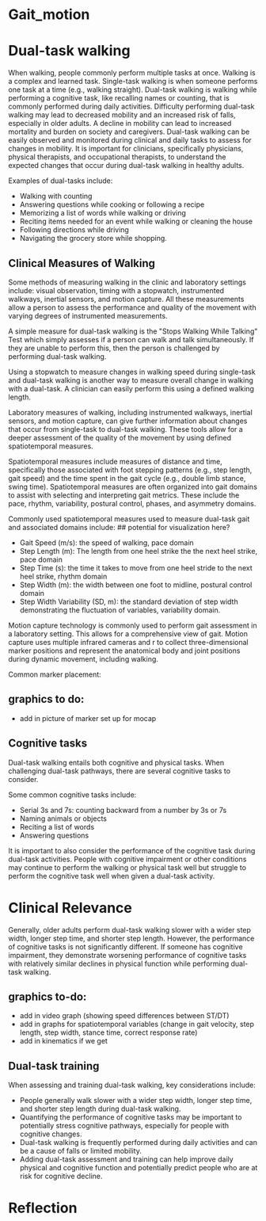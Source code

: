 # Gait_motion

# Dual-task walking
When walking, people commonly perform multiple tasks at once. Walking is a complex and learned task. Single-task walking is when someone performs one task at a time (e.g., walking straight). Dual-task walking is walking while performing a cognitive task, like recalling names or counting, that is commonly performed during daily activities. Difficulty performing dual-task walking may lead to decreased mobility and an increased risk of falls, especially in older adults. A decline in mobility can lead to increased mortality and burden on society and caregivers. Dual-task walking can be easily observed and monitored during clinical and daily tasks to assess for changes in mobility. It is important for clinicians, specifically physicians, physical therapists, and occupational therapists, to understand the expected changes that occur during dual-task walking in healthy adults.

Examples of dual-tasks include:
- Walking with counting
- Answering questions while cooking or following a recipe
- Memorizing a list of words while walking or driving
- Reciting items needed for an event while walking or cleaning the house
- Following directions while driving
- Navigating the grocery store while shopping. 


## Clinical Measures of Walking
Some methods of measuring walking in the clinic and laboratory settings include: visual observation, timing with a stopwatch, instrumented walkways, inertial sensors, and motion capture. All these measurements allow a person to assess the performance and quality of the movement with varying degrees of instrumented measurements. 

A simple measure for dual-task walking is the "Stops Walking While Talking" Test which simply assesses if a person can walk and talk simultaneously. If they are unable to perform this, then the person is challenged by performing dual-task walking. 

Using a stopwatch to measure changes in walking speed during single-task and dual-task walking is another way to measure overall change in walking with a dual-task. A clinician can easily perform this using a defined walking length. 

Laboratory measures of walking, including instrumented walkways, inertial sensors, and motion capture, can give further information about changes that occur from single-task to dual-task walking. These tools allow for a deeper assessment of the quality of the movement by using defined spatiotemporal measures. 

Spatiotemporal measures include measures of distance and time, specifically those associated with foot stepping patterns (e.g., step length, gait speed) and the time spent in the gait cycle (e.g., double limb stance, swing time). Spatiotemporal measures are often organized into gait domains to assist with selecting and interpreting gait metrics. These include the pace, rhythm, variability, postural control, phases, and asymmetry domains. 

Commonly used spatiotemporal measures used to measure dual-task gait and associated domains include: ## potential for visualization here?
- Gait Speed (m/s): the speed of walking, pace domain
- Step Length (m): The length from one heel strike the the next heel strike, pace domain
- Step Time (s): the time it takes to move from one heel stride to the next heel strike, rhythm domain
- Step Width (m): the width between one foot to midline, postural control domain
- Step Width Variability (SD, m): the standard deviation of step width demonstrating the fluctuation of variables, variability domain.

Motion capture technology is commonly used to perform gait assessment in a laboratory setting. This allows for a comprehensive view of gait. Motion capture uses multiple infrared cameras and r to collect three-dimensional marker positions and represent the anatomical body and joint positions during dynamic movement, including walking. 

Common marker placement:

## graphics to do:

- add in picture of marker set up for mocap


## Cognitive tasks 

Dual-task walking entails both cognitive and physical tasks. When challenging dual-task pathways, there are several cognitive tasks to consider. 

Some common cognitive tasks include:
- Serial 3s and 7s: counting backward from a number by 3s or 7s
- Naming animals or objects
- Reciting a list of words
- Answering questions

It is important to also consider the performance of the cognitive task during dual-task activities. People with cognitive impairment or other conditions may continue to perform the walking or physical task well but struggle to perform the cognitive task well when given a dual-task activity. 

# Clinical Relevance

Generally, older adults perform dual-task walking slower with a wider step width, longer step time, and shorter step length. However, the performance of cognitive tasks is not significantly different. If someone has cognitive impairment, they demonstrate worsening performance of cognitive tasks with relatively similar declines in physical function while performing dual-task walking. 

## graphics to-do:
- add in video graph (showing speed differences between ST/DT)
- add in graphs for spatiotemporal variables (change in gait velocity, step length, step width, stance time, correct response rate)
- add in kinematics if we get

## Dual-task training

When assessing and training dual-task walking, key considerations include:
- People generally walk slower with a wider step width, longer step time, and shorter step length during dual-task walking.
- Quantifying the performance of cognitive tasks may be important to potentially stress cognitive pathways, especially for people with cognitive changes.
- Dual-task walking is frequently performed during daily activities and can be a cause of falls or limited mobility.
- Adding dual-task assessment and training can help improve daily physical and cognitive function and potentially predict people who are at risk for cognitive decline.


# Reflection



 
